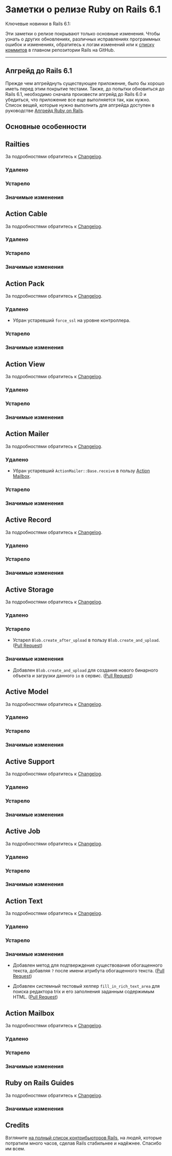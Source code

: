 Заметки о релизе Ruby on Rails 6.1
==================================

Ключевые новинки в Rails 6.1:

Эти заметки о релизе покрывают только основные изменения. Чтобы узнать о других обновлениях, различных исправлениях программных ошибок и изменениях, обратитесь к логам изменений или к [списку коммитов](https://github.com/rails/rails/commits/master) в главном репозитории Rails на GitHub.

--------------------------------------------------------------------------------

Апгрейд до Rails 6.1
--------------------

Прежде чем апгрейднуть существующее приложение, было бы хорошо иметь перед этим покрытие тестами. Также, до попытки обновиться до Rails 6.1, необходимо сначала произвести апгрейд до Rails 6.0 и убедиться, что приложение все еще выполняется так, как нужно. Список вещей, которые нужно выполнить для апгрейда доступен в руководстве [Апгрейд Ruby on Rails](/upgrading-ruby-on-rails#upgrading-from-rails-6-0-to-rails-6-1).

Основные особенности
--------------------

Railties
--------

За подробностями обратитесь к [Changelog][railties].

### Удалено

### Устарело

### Значимые изменения

Action Cable
------------

За подробностями обратитесь к [Changelog][action-cable].

### Удалено

### Устарело

### Значимые изменения

Action Pack
-----------

За подробностями обратитесь к [Changelog][action-pack].

### Удалено

*   Убран устаревший `force_ssl` на уровне контроллера.

### Устарело

### Значимые изменения

Action View
-----------

За подробностями обратитесь к [Changelog][action-view].

### Удалено

### Устарело

### Значимые изменения

Action Mailer
-------------

За подробностями обратитесь к [Changelog][action-mailer].

### Удалено

*   Убран устаревший `ActionMailer::Base.receive` в пользу [Action Mailbox](https://github.com/rails/rails/tree/master/actionmailbox).

### Устарело

### Значимые изменения

Active Record
-------------

За подробностями обратитесь к [Changelog][active-record].

### Удалено

### Устарело

### Значимые изменения

Active Storage
--------------

За подробностями обратитесь к [Changelog][active-storage].

### Удалено

### Устарело

*   Устарел `Blob.create_after_upload` в пользу `Blob.create_and_upload`.
    ([Pull Request](https://github.com/rails/rails/pull/34827))

### Значимые изменения

*   Добавлен `Blob.create_and_upload` для создания нового бинарного объекта и загрузки данного `io` в сервис.
    ([Pull Request](https://github.com/rails/rails/pull/34827))

Active Model
------------

За подробностями обратитесь к [Changelog][active-model].

### Удалено

### Устарело

### Значимые изменения

Active Support
--------------

За подробностями обратитесь к [Changelog][active-support].

### Удалено

### Устарело

### Значимые изменения

Active Job
----------

За подробностями обратитесь к [Changelog][active-job].

### Удалено

### Устарело

### Значимые изменения

Action Text
----------

За подробностями обратитесь к [Changelog][action-text].

### Удалено

### Устарело

### Значимые изменения

*   Добавлен метод для подтверждения существования обогащенного текста, добавляя `?` после имени атрибута обогащенного текста.
    ([Pull Request](https://github.com/rails/rails/pull/37951))

*   Добавлен системный тестовый хелпер `fill_in_rich_text_area` для поиска редактора trix и его заполнения заданным содержимым HTML.
    ([Pull Request](https://github.com/rails/rails/pull/35885))

Action Mailbox
----------

За подробностями обратитесь к [Changelog][action-mailbox].

### Удалено

### Устарело

### Значимые изменения

Ruby on Rails Guides
--------------------

За подробностями обратитесь к [Changelog][guides].

### Значимые изменения

Credits
-------

Взгляните [на полный список контрибьюторов Rails](http://contributors.rubyonrails.org/), на людей, которые потратили много часов, сделав Rails стабильнее и надёжнее. Спасибо им всем.

[railties]:       https://github.com/rails/rails/blob/master/railties/CHANGELOG.md
[action-pack]:    https://github.com/rails/rails/blob/master/actionpack/CHANGELOG.md
[action-view]:    https://github.com/rails/rails/blob/master/actionview/CHANGELOG.md
[action-mailer]:  https://github.com/rails/rails/blob/master/actionmailer/CHANGELOG.md
[action-cable]:   https://github.com/rails/rails/blob/master/actioncable/CHANGELOG.md
[active-record]:  https://github.com/rails/rails/blob/master/activerecord/CHANGELOG.md
[active-storage]: https://github.com/rails/rails/blob/master/activestorage/CHANGELOG.md
[active-model]:   https://github.com/rails/rails/blob/master/activemodel/CHANGELOG.md
[active-support]: https://github.com/rails/rails/blob/master/activesupport/CHANGELOG.md
[active-job]:     https://github.com/rails/rails/blob/master/activejob/CHANGELOG.md
[action-text]:    https://github.com/rails/rails/blob/master/actiontext/CHANGELOG.md
[action-mailbox]: https://github.com/rails/rails/blob/master/actionmailbox/CHANGELOG.md
[guides]:         https://github.com/rails/rails/blob/master/guides/CHANGELOG.md
